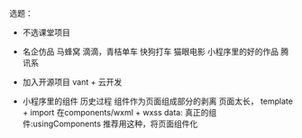 选题：
- 不选课堂项目
- 名企仿品
  马蜂窝
  滴滴，青桔单车
  快狗打车
  猫眼电影
  小程序里的好的作品 腾讯系

- 加入开源项目
  vant + 云开发

- 小程序里的组件
  历史过程
    组件作为页面组成部分的剥离 页面太长， template + import
    在components/wxml + wxss data:
    真正的组件:usingComponents 推荐用这种，将页面组件化
